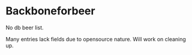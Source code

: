 # Backboneforbeer

No db beer list.

Many entries lack fields due to opensource nature.  Will work on cleaning up.
